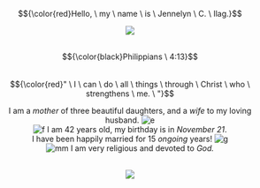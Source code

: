 <div align="center">
  
$${\color{red}Hello, \ my \ name \ is \ Jennelyn \ C. \ Ilag.}$$
</div>

<div align="center">
<img src="https://twst.ju.mp/assets/images/gallery03/f78470c1.gif?v=905b59f0" />
</div>
<br>
<div align="center"> 

<div align="center">
  
$${\color{black}Philippians \ 4:13}$$ <br> $${\color{red}" \ I \ can \ do \ all \ things \ through \ Christ \ who \ strengthens \ me. \ "}$$
</div>

I am a _mother_ of three beautiful daughters, and a _wife_ to my loving husband. ![e](https://pix.crd.co/assets/images/gallery01/aa87360d.gif?v=f370b0ce) <br> ![f](https://xyz.crd.co/assets/images/gallery03/da5b8a2f.png?v=364e4a1e) I am 42 years old, my birthday is in _November 21_. <br> I have been happily married for 15 _ongoing_ years! ![g](https://xyz.crd.co/assets/images/gallery18/c2bd3969.gif?v=364e4a1e) <br> ![mm](https://64.media.tumblr.com/d563e0636285b3919ed8b477d9bbdcac/ea08c8c0ae432918-5d/s75x75_c1/8414d0d941b99707f1ff8290304534a355d858cf.gifv) I am very religious and devoted to _God._
</div>
<br>

<div align="center">
<img src="https://twst.ju.mp/assets/images/gallery03/f78470c1.gif?v=905b59f0" />
</div>
<br>
